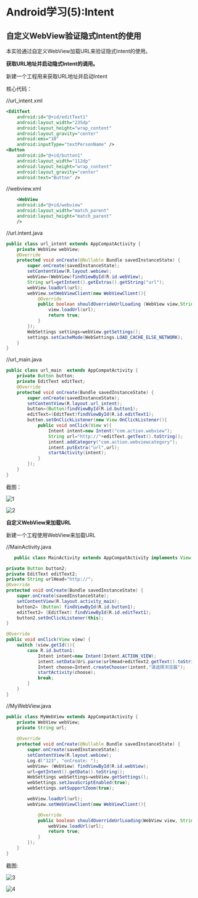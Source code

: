 # Android学习(5):Intent
## 自定义WebView验证隐式Intent的使用

本实验通过自定义WebView加载URL来验证隐式Intent的使用。

**获取URL地址并启动隐式Intent的调用。**

新建一个工程用来获取URL地址并启动Intent

核心代码：

//url_intent.xml
```xml
<EditText
    android:id="@+id/editText1"
    android:layout_width="235dp"
    android:layout_height="wrap_content"
    android:layout_gravity="center"
    android:ems="10"
    android:inputType="textPersonName" />
<Button
    android:id="@+id/button1"
    android:layout_width="112dp"
    android:layout_height="wrap_content"
    android:layout_gravity="center"
    android:text="Button" />
```
//webview.xml
```xml
    <WebView
    android:id="@+id/webview"
    android:layout_width="match_parent"
    android:layout_height="match_parent"
    />
```
//url.intent.java
```java
public class url_intent extends AppCompatActivity {
    private WebView webView;
    @Override
    protected void onCreate(@Nullable Bundle savedInstanceState) {
        super.onCreate(savedInstanceState);
        setContentView(R.layout.webiew);
        webView=(WebView)findViewById(R.id.webView);
        String url=getIntent().getExtras().getString("url");
        webView.loadUrl(url);
        webView.setWebViewClient(new WebViewClient(){
            @Override
            public boolean shouldOverrideUrlLoading (WebView view,String url){
                view.loadUrl(url);
                return true;
            }
        });
        WebSettings settings=webView.getSettings();
        settings.setCacheMode(WebSettings.LOAD_CACHE_ELSE_NETWORK);
    }
}
```
//url_main.java
```java
public class url_main  extends AppCompatActivity {
    private Button button;
    private EditText editText;
    @Override
    protected void onCreate(Bundle savedInstanceState) {
        super.onCreate(savedInstanceState);
        setContentView(R.layout.url_intent);
        button=(Button)findViewById(R.id.button1);
        editText=(EditText)findViewById(R.id.editText1);
        button.setOnClickListener(new View.OnClickListener(){
            public void onClick(View v){
                Intent intent=new Intent("com.action.webview");
                String url="http://"+editText.getText().toString();
                intent.addCategory("com.action.webviewcategory");
                intent.putExtra("url",url);
                startActivity(intent);
            }
        });
    }
}
```
截图：

![1](https://github.com/CodeCatPro/Android/blob/master/Intent/%E6%88%AA%E5%9B%BE/5_1.png?raw=true)

![2](https://github.com/CodeCatPro/Android/blob/master/Intent/%E6%88%AA%E5%9B%BE/5_2.png?raw=true)

**自定义WebView来加载URL**

新建一个工程使用WebView来加载URL

//MainActivity.java
```java
   public class MainActivity extends AppCompatActivity implements View.OnClickListener{

private Button button2;
private EditText editText2;
private String urlHead="http://";
@Override
protected void onCreate(Bundle savedInstanceState) {
    super.onCreate(savedInstanceState);
    setContentView(R.layout.activity_main);
    button2= (Button) findViewById(R.id.button1);
    editText2= (EditText) findViewById(R.id.editText1);
    button2.setOnClickListener(this);
}

@Override
public void onClick(View view) {
    switch (view.getId()){
        case R.id.button1:
            Intent intent=new Intent(Intent.ACTION_VIEW);
            intent.setData(Uri.parse(urlHead+editText2.getText().toString()));
            Intent choose=Intent.createChooser(intent,"请选择浏览器");
            startActivity(choose);
            break;
        }
    }
}
```
//MyWebView.java
```java
public class MyWebView extends AppCompatActivity {
    private WebView webView;
    private String url;
    
    @Override
    protected void onCreate(@Nullable Bundle savedInstanceState) {
        super.onCreate(savedInstanceState);
        setContentView(R.layout.webiew);
        Log.d("123", "onCreate: ");
        webView= (WebView) findViewById(R.id.webView);
        url=getIntent().getData().toString();
        WebSettings webSettings=webView.getSettings();
        webSettings.setJavaScriptEnabled(true);
        webSettings.setSupportZoom(true);

        webView.loadUrl(url);
        webView.setWebViewClient(new WebViewClient(){

            @Override
            public boolean shouldOverrideUrlLoading(WebView view, String url) {
                webView.loadUrl(url);
                return true;
            }
        });
    }
}
```

截图:

![3](https://github.com/CodeCatPro/Android/blob/master/Intent/%E6%88%AA%E5%9B%BE/5_3.png?raw=true)

![4](https://github.com/CodeCatPro/Android/blob/master/Intent/%E6%88%AA%E5%9B%BE/5_4.png?raw=true)